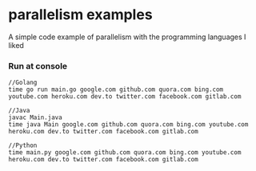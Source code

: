 # parallelism examples

A simple code example of parallelism with the programming languages I liked

### Run at console
```
//Golang
time go run main.go google.com github.com quora.com bing.com youtube.com heroku.com dev.to twitter.com facebook.com gitlab.com

//Java
javac Main.java
time java Main google.com github.com quora.com bing.com youtube.com heroku.com dev.to twitter.com facebook.com gitlab.com

//Python
time main.py google.com github.com quora.com bing.com youtube.com heroku.com dev.to twitter.com facebook.com gitlab.com
```